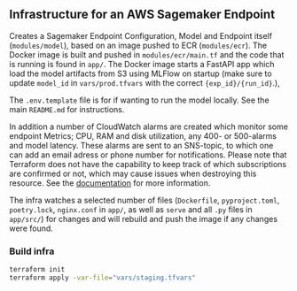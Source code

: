 ## Infrastructure for an AWS Sagemaker Endpoint

Creates a Sagemaker Endpoint Configuration, Model and Endpoint itself (`modules/model`), based on an image pushed to ECR (`modules/ecr`). The Docker image is built and pushed in `modules/ecr/main.tf` and the code that is running is found in `app/`. The Docker image starts a FastAPI app which load the model artifacts from S3 using MLFlow on startup (make sure to update `model_id` in `vars/prod.tfvars` with the correct `{exp_id}/{run_id}`.),

The `.env.template` file is for if wanting to run the model locally. See the main `README.md` for instructions.

In addition a number of CloudWatch alarms are created which monitor some endpoint Metrics; CPU, RAM and disk utilization, any 400- or 500-alarms and model latency. These alarms are sent to an SNS-topic, to which one can add an email adress or phone number for notifications. Please note that Terraform does not have the capability to keep track of which subscriptions are confirmed or not, which may cause issues when destroying this resource. See the [documentation](https://registry.terraform.io/providers/hashicorp/aws/latest/docs/resources/sns_topic_subscription) for more information.

The infra watches a selected number of files (`Dockerfile`, `pyproject.toml`, `poetry.lock`, `nginx.conf` in `app/`, as well as `serve` and all `.py` files in `app/src/`) for changes and will rebuild and push the image if any changes were found.

### Build infra
```sh
terraform init
terraform apply -var-file="vars/staging.tfvars"
```
